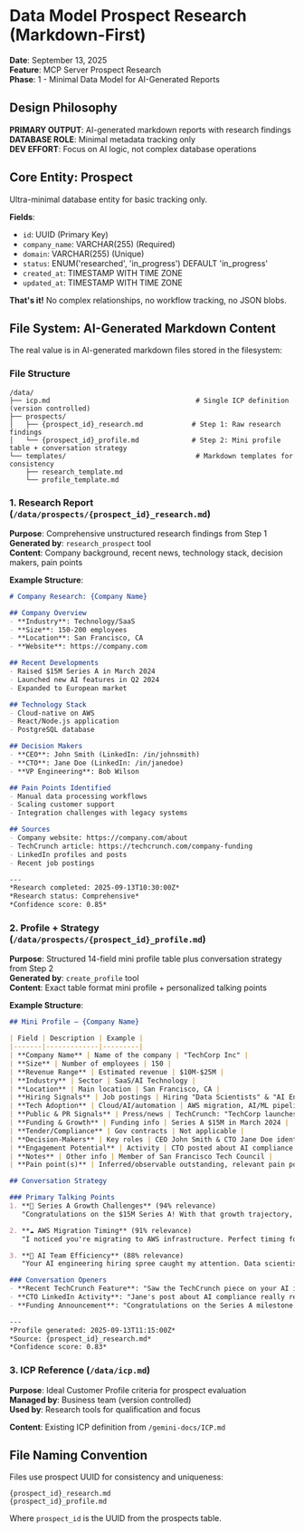 # Data Model Prospect Research (Markdown-First)

**Date**: September 13, 2025  
**Feature**: MCP Server Prospect Research  
**Phase**: 1 - Minimal Data Model for AI-Generated Reports

## Design Philosophy

**PRIMARY OUTPUT**: AI-generated markdown reports with research findings  
**DATABASE ROLE**: Minimal metadata tracking only  
**DEV EFFORT**: Focus on AI logic, not complex database operations  

## Core Entity: Prospect

Ultra-minimal database entity for basic tracking only.

**Fields**:
- `id`: UUID (Primary Key)
- `company_name`: VARCHAR(255) (Required)
- `domain`: VARCHAR(255) (Unique)
- `status`: ENUM('researched', 'in_progress') DEFAULT 'in_progress'
- `created_at`: TIMESTAMP WITH TIME ZONE
- `updated_at`: TIMESTAMP WITH TIME ZONE

**That's it!** No complex relationships, no workflow tracking, no JSON blobs.

## File System: AI-Generated Markdown Content

The real value is in AI-generated markdown files stored in the filesystem:

### File Structure
```
/data/
├── icp.md                                    # Single ICP definition (version controlled)
├── prospects/
│   ├── {prospect_id}_research.md            # Step 1: Raw research findings
│   └── {prospect_id}_profile.md             # Step 2: Mini profile table + conversation strategy
└── templates/                                # Markdown templates for consistency
    ├── research_template.md
    └── profile_template.md
```

### 1. Research Report (`/data/prospects/{prospect_id}_research.md`)
**Purpose**: Comprehensive unstructured research findings from Step 1  
**Generated by**: `research_prospect` tool  
**Content**: Company background, recent news, technology stack, decision makers, pain points

**Example Structure**:
```markdown
# Company Research: {Company Name}

## Company Overview
- **Industry**: Technology/SaaS
- **Size**: 150-200 employees  
- **Location**: San Francisco, CA
- **Website**: https://company.com

## Recent Developments
- Raised $15M Series A in March 2024
- Launched new AI features in Q2 2024
- Expanded to European market

## Technology Stack
- Cloud-native on AWS
- React/Node.js application
- PostgreSQL database

## Decision Makers
- **CEO**: John Smith (LinkedIn: /in/johnsmith)
- **CTO**: Jane Doe (LinkedIn: /in/janedoe)
- **VP Engineering**: Bob Wilson

## Pain Points Identified
- Manual data processing workflows
- Scaling customer support
- Integration challenges with legacy systems

## Sources
- Company website: https://company.com/about
- TechCrunch article: https://techcrunch.com/company-funding
- LinkedIn profiles and posts
- Recent job postings

---
*Research completed: 2025-09-13T10:30:00Z*  
*Research status: Comprehensive*  
*Confidence score: 0.85*
```

### 2. Profile + Strategy (`/data/prospects/{prospect_id}_profile.md`)
**Purpose**: Structured 14-field mini profile table plus conversation strategy from Step 2  
**Generated by**: `create_profile` tool  
**Content**: Exact table format mini profile + personalized talking points

**Example Structure**:
```markdown
## Mini Profile – {Company Name}

| Field | Description | Example |
|-------|-------------|---------|
| **Company Name** | Name of the company | "TechCorp Inc" |
| **Size** | Number of employees | 150 |
| **Revenue Range** | Estimated revenue | $10M-$25M |
| **Industry** | Sector | SaaS/AI Technology |
| **Location** | Main location | San Francisco, CA |
| **Hiring Signals** | Job postings | Hiring "Data Scientists" & "AI Engineers" (5 positions) |
| **Tech Adoption** | Cloud/AI/automation | AWS migration, AI/ML pipeline implementation |
| **Public & PR Signals** | Press/news | TechCrunch: "TechCorp launches AI innovation platform" |
| **Funding & Growth** | Funding info | Series A $15M in March 2024 |
| **Tender/Compliance** | Gov contracts | Not applicable |
| **Decision-Makers** | Key roles | CEO John Smith & CTO Jane Doe identified |
| **Engagement Potential** | Activity | CTO posted about AI compliance challenges |
| **Notes** | Other info | Member of San Francisco Tech Council |
| **Pain point(s)** | Inferred/observable outstanding, relevant pain point(s) that Infostatus might help/solve | Manual data processing workflows consuming 20+ hours/week, document handling inefficiencies, scaling challenges with legacy integrations |

## Conversation Strategy

### Primary Talking Points
1. **🎯 Series A Growth Challenges** (94% relevance)
   "Congratulations on the $15M Series A! With that growth trajectory, manual data operations typically become the biggest bottleneck. How is TechCorp handling the increased processing volume?"

2. **☁️ AWS Migration Timing** (91% relevance)  
   "I noticed you're migrating to AWS infrastructure. Perfect timing for document automation integration - our AWS-native architecture scales seamlessly with cloud growth."

3. **🤖 AI Team Efficiency** (88% relevance)
   "Your AI engineering hiring spree caught my attention. Data scientists typically spend 60% of their time on data preparation - our automation could free them up for actual model development."

### Conversation Openers
- **Recent TechCrunch Feature**: "Saw the TechCrunch piece on your AI innovation..."
- **CTO LinkedIn Activity**: "Jane's post about AI compliance really resonated..."
- **Funding Announcement**: "Congratulations on the Series A milestone..."

---
*Profile generated: 2025-09-13T11:15:00Z*  
*Source: {prospect_id}_research.md*  
*Confidence score: 0.83*
```  

### 3. ICP Reference (`/data/icp.md`)
**Purpose**: Ideal Customer Profile criteria for prospect evaluation  
**Managed by**: Business team (version controlled)  
**Used by**: Research tools for qualification and focus

**Content**: Existing ICP definition from `/gemini-docs/ICP.md`

## File Naming Convention

Files use prospect UUID for consistency and uniqueness:
```
{prospect_id}_research.md
{prospect_id}_profile.md
```

Where `prospect_id` is the UUID from the prospects table.
